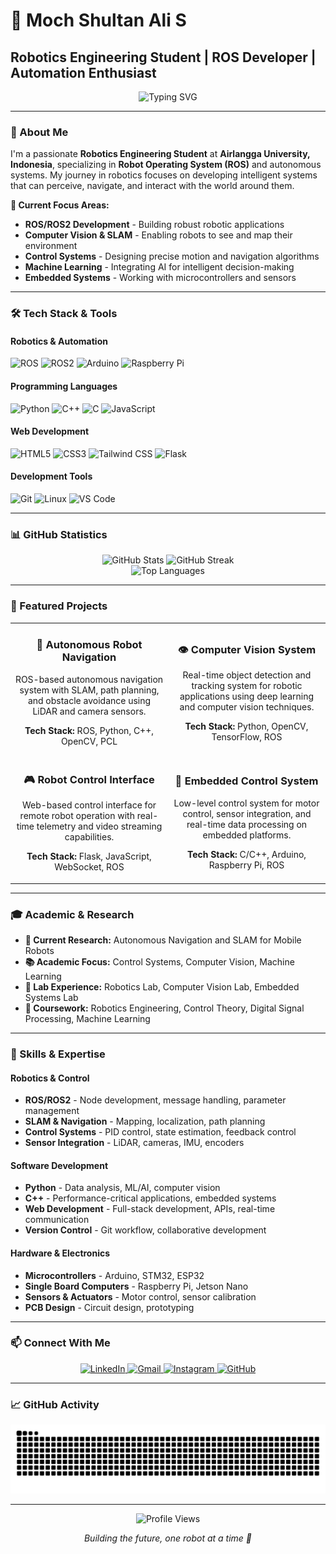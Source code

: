 # 🤖 Moch Shultan Ali S
## Robotics Engineering Student | ROS Developer | Automation Enthusiast

<div align="center">
  <img src="https://readme-typing-svg.herokuapp.com?font=Fira+Code&weight=500&size=28&pause=1000&color=00D4FF&center=true&vCenter=true&width=600&height=100&lines=Building+the+Future+with+Robots;ROS+%7C+Python+%7C+C%2B%2B;Computer+Vision+%7C+SLAM;Automation+%7C+Control+Systems" alt="Typing SVG" />
</div>

---

### 🎯 About Me
I'm a passionate **Robotics Engineering Student** at **Airlangga University, Indonesia**, specializing in **Robot Operating System (ROS)** and autonomous systems. My journey in robotics focuses on developing intelligent systems that can perceive, navigate, and interact with the world around them.

**🔬 Current Focus Areas:**
- **ROS/ROS2 Development** - Building robust robotic applications
- **Computer Vision & SLAM** - Enabling robots to see and map their environment
- **Control Systems** - Designing precise motion and navigation algorithms
- **Machine Learning** - Integrating AI for intelligent decision-making
- **Embedded Systems** - Working with microcontrollers and sensors

---

### 🛠️ Tech Stack & Tools

#### **Robotics & Automation**
![ROS](https://img.shields.io/badge/ROS-22314E?style=for-the-badge&logo=ros&logoColor=white)
![ROS2](https://img.shields.io/badge/ROS2-22314E?style=for-the-badge&logo=ros&logoColor=white)
![Arduino](https://img.shields.io/badge/Arduino-00979D?style=for-the-badge&logo=arduino&logoColor=white)
![Raspberry Pi](https://img.shields.io/badge/Raspberry%20Pi-A22846?style=for-the-badge&logo=raspberry-pi&logoColor=white)

#### **Programming Languages**
![Python](https://img.shields.io/badge/Python-3776AB?style=for-the-badge&logo=python&logoColor=white)
![C++](https://img.shields.io/badge/C%2B%2B-00599C?style=for-the-badge&logo=c%2B%2B&logoColor=white)
![C](https://img.shields.io/badge/C-00599C?style=for-the-badge&logo=c&logoColor=white)
![JavaScript](https://img.shields.io/badge/JavaScript-F7DF1E?style=for-the-badge&logo=javascript&logoColor=black)

#### **Web Development**
![HTML5](https://img.shields.io/badge/HTML5-E34F26?style=for-the-badge&logo=html5&logoColor=white)
![CSS3](https://img.shields.io/badge/CSS3-1572B6?style=for-the-badge&logo=css3&logoColor=white)
![Tailwind CSS](https://img.shields.io/badge/Tailwind_CSS-38B2AC?style=for-the-badge&logo=tailwind-css&logoColor=white)
![Flask](https://img.shields.io/badge/Flask-000000?style=for-the-badge&logo=flask&logoColor=white)

#### **Development Tools**
![Git](https://img.shields.io/badge/Git-F05032?style=for-the-badge&logo=git&logoColor=white)
![Linux](https://img.shields.io/badge/Linux-FCC624?style=for-the-badge&logo=linux&logoColor=black)
![VS Code](https://img.shields.io/badge/VS_Code-007ACC?style=for-the-badge&logo=visual-studio-code&logoColor=white)

---

### 📊 GitHub Statistics

<div align="center">
  <img src="https://github-readme-stats.vercel.app/api?username=mochshultan&show_icons=true&theme=radical&hide_border=true&bg_color=0D1117&title_color=00D4FF&text_color=FFFFFF&icon_color=00D4FF" alt="GitHub Stats" />
  <img src="https://github-readme-streak-stats.herokuapp.com/?user=mochshultan&theme=radical&hide_border=true&background=0D1117&stroke=00D4FF&ring=00D4FF&fire=00D4FF&currStreakNum=FFFFFF&currStreakLabel=00D4FF&sideNums=FFFFFF&sideLabels=FFFFFF&dates=FFFFFF" alt="GitHub Streak" />
</div>

<div align="center">
  <img src="https://github-readme-stats.vercel.app/api/top-langs/?username=mochshultan&layout=compact&theme=radical&hide_border=true&bg_color=0D1117&title_color=00D4FF&text_color=FFFFFF&langs_count=6" alt="Top Languages" />
</div>

---

### 🚀 Featured Projects

<div align="center">
  <table>
    <tr>
      <td width="50%">
        <h3 align="center">🤖 Autonomous Robot Navigation</h3>
        <p align="center">
          ROS-based autonomous navigation system with SLAM, path planning, and obstacle avoidance using LiDAR and camera sensors.
        </p>
        <p align="center">
          <strong>Tech Stack:</strong> ROS, Python, C++, OpenCV, PCL
        </p>
      </td>
      <td width="50%">
        <h3 align="center">👁️ Computer Vision System</h3>
        <p align="center">
          Real-time object detection and tracking system for robotic applications using deep learning and computer vision techniques.
        </p>
        <p align="center">
          <strong>Tech Stack:</strong> Python, OpenCV, TensorFlow, ROS
        </p>
      </td>
    </tr>
    <tr>
      <td width="50%">
        <h3 align="center">🎮 Robot Control Interface</h3>
        <p align="center">
          Web-based control interface for remote robot operation with real-time telemetry and video streaming capabilities.
        </p>
        <p align="center">
          <strong>Tech Stack:</strong> Flask, JavaScript, WebSocket, ROS
        </p>
      </td>
      <td width="50%">
        <h3 align="center">🔧 Embedded Control System</h3>
        <p align="center">
          Low-level control system for motor control, sensor integration, and real-time data processing on embedded platforms.
        </p>
        <p align="center">
          <strong>Tech Stack:</strong> C/C++, Arduino, Raspberry Pi, ROS
        </p>
      </td>
    </tr>
  </table>
</div>

---

### 🎓 Academic & Research

- **🎯 Current Research:** Autonomous Navigation and SLAM for Mobile Robots
- **📚 Academic Focus:** Control Systems, Computer Vision, Machine Learning
- **🔬 Lab Experience:** Robotics Lab, Computer Vision Lab, Embedded Systems Lab
- **📖 Coursework:** Robotics Engineering, Control Theory, Digital Signal Processing, Machine Learning

---

### 🌟 Skills & Expertise

#### **Robotics & Control**
- **ROS/ROS2** - Node development, message handling, parameter management
- **SLAM & Navigation** - Mapping, localization, path planning
- **Control Systems** - PID control, state estimation, feedback control
- **Sensor Integration** - LiDAR, cameras, IMU, encoders

#### **Software Development**
- **Python** - Data analysis, ML/AI, computer vision
- **C++** - Performance-critical applications, embedded systems
- **Web Development** - Full-stack development, APIs, real-time communication
- **Version Control** - Git workflow, collaborative development

#### **Hardware & Electronics**
- **Microcontrollers** - Arduino, STM32, ESP32
- **Single Board Computers** - Raspberry Pi, Jetson Nano
- **Sensors & Actuators** - Motor control, sensor calibration
- **PCB Design** - Circuit design, prototyping

---

### 📫 Connect With Me

<div align="center">
  <a href="https://www.linkedin.com/in/moch-shultan-ali-s-b5123021b/" target="_blank">
    <img src="https://img.shields.io/badge/LinkedIn-0077B5?style=for-the-badge&logo=linkedin&logoColor=white" alt="LinkedIn" />
  </a>
  <a href="mailto:shultanalis2004@gmail.com" target="_blank">
    <img src="https://img.shields.io/badge/Gmail-D14836?style=for-the-badge&logo=gmail&logoColor=white" alt="Gmail" />
  </a>
  <a href="https://www.instagram.com/mochshultan/" target="_blank">
    <img src="https://img.shields.io/badge/Instagram-E4405F?style=for-the-badge&logo=instagram&logoColor=white" alt="Instagram" />
  </a>
  <a href="https://github.com/mochshultan" target="_blank">
    <img src="https://img.shields.io/badge/GitHub-100000?style=for-the-badge&logo=github&logoColor=white" alt="GitHub" />
  </a>
</div>

---

### 📈 GitHub Activity

<div align="center">
  <img src="https://raw.githubusercontent.com/mochshultan/mochshultan/output/snake.svg" alt="Snake animation" />
</div>

---

<div align="center">
  <img src="https://komarev.com/ghpvc/?username=mochshultan&style=flat-square&color=00D4FF" alt="Profile Views" />
  <p><em>Building the future, one robot at a time 🤖</em></p>
</div>
